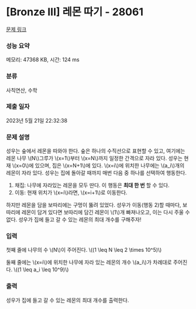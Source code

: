 # [Bronze III] 레몬 따기 - 28061 

[문제 링크](https://www.acmicpc.net/problem/28061) 

### 성능 요약

메모리: 47368 KB, 시간: 124 ms

### 분류

사칙연산, 수학

### 제출 일자

2023년 5월 21일 22:32:38

### 문제 설명

<p>성우는 숲에서 레몬을 따와야 한다. 숲은 하나의 수직선으로 표현할 수 있고, 여기에는 레몬 나무 \(N\)그루가 \(x=1\)부터 \(x=N\)까지 일정한 간격으로 자라 있다. 성우는 현재 \(x=0\)에 있으며, 집은 \(x=N+1\)에 있다. \(x=i\)에 위치한 나무에는 \(a_i\)개의 레몬이 자라 있다. 성우는 집에 돌아갈 때까지 매번 다음 중 하나를 선택하여 행동한다.</p>

<ol>
	<li>채집: 나무에 자라있는 레몬을 모두 딴다. 이 행동은 <strong>최대 한 번</strong> 할 수 있다.</li>
	<li>이동: 현재 위치가 \(x=i\)라면, \(x=i+1\)로 이동한다.</li>
</ol>

<p>하지만 레몬을 담을 보따리에는 구멍이 뚫려 있었다. 성우가 이동(행동 2)할 때마다, 보따리에 레몬이 담겨 있다면 보따리에 담긴 레몬이 \(1\)개 빠져나오고, 이는 다시 주울 수 없다. 성우가 집에 들고 갈 수 있는 레몬의 최대 개수를 구해주자!</p>

### 입력 

 <p>첫째 줄에 나무의 수 \(N\)이 주어진다. \((1 \leq N \leq 2 \times 10^5)\)</p>

<p>둘째 줄에는 \(x=i\)에 위치한 나무에 자라 있는 레몬의 개수 \(a_i\)가 차례대로 주어진다. \((1 \leq a_i \leq 10^9)\)</p>

### 출력 

 <p>성우가 집에 들고 갈 수 있는 레몬의 최대 개수를 출력한다.</p>

